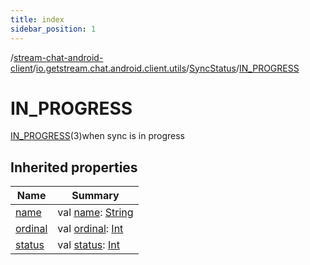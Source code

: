 ```yaml
---
title: index
sidebar_position: 1
---
```

/[stream-chat-android-client](../../../index.md)/[io.getstream.chat.android.client.utils](../../index.md)/[SyncStatus](../index.md)/[IN_PROGRESS](index.md)  
  
  
  
# IN_PROGRESS  
[IN_PROGRESS](index.md)(3)when sync is in progress  
  
## Inherited properties  
  
|  Name |  Summary | 
|---|---|
| <a name="io.getstream.chat.android.client.utils/SyncStatus.IN_PROGRESS/name/#/PointingToDeclaration/"></a>[name](name.md)| <a name="io.getstream.chat.android.client.utils/SyncStatus.IN_PROGRESS/name/#/PointingToDeclaration/"></a>val [name](name.md): [String](https://kotlinlang.org/api/latest/jvm/stdlib/kotlin/-string/index.html)|
| <a name="io.getstream.chat.android.client.utils/SyncStatus.IN_PROGRESS/ordinal/#/PointingToDeclaration/"></a>[ordinal](ordinal.md)| <a name="io.getstream.chat.android.client.utils/SyncStatus.IN_PROGRESS/ordinal/#/PointingToDeclaration/"></a>val [ordinal](ordinal.md): [Int](https://kotlinlang.org/api/latest/jvm/stdlib/kotlin/-int/index.html)|
| <a name="io.getstream.chat.android.client.utils/SyncStatus.IN_PROGRESS/status/#/PointingToDeclaration/"></a>[status](status.md)| <a name="io.getstream.chat.android.client.utils/SyncStatus.IN_PROGRESS/status/#/PointingToDeclaration/"></a>val [status](status.md): [Int](https://kotlinlang.org/api/latest/jvm/stdlib/kotlin/-int/index.html)|


